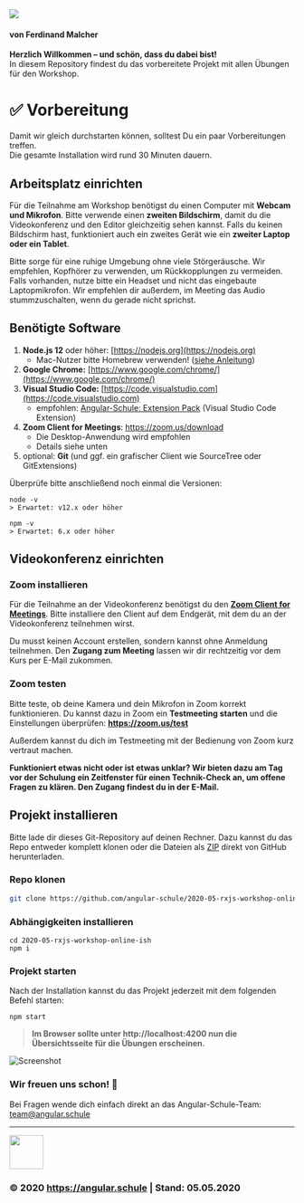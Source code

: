 <img src="https://assets.angular.schule/header-rxjsonline.png">

#### **von Ferdinand Malcher**

**Herzlich Willkommen – und schön, dass du dabei bist!**  
In diesem Repository findest du das vorbereitete Projekt mit allen Übungen für den Workshop.

# ✅ Vorbereitung

Damit wir gleich durchstarten können, solltest Du ein paar Vorbereitungen treffen.  
Die gesamte Installation wird rund 30 Minuten dauern.

## Arbeitsplatz einrichten

Für die Teilnahme am Workshop benötigst du einen Computer mit **Webcam und Mikrofon**.
Bitte verwende einen **zweiten Bildschirm**, damit du die Videokonferenz und den Editor gleichzeitig sehen kannst.
Falls du keinen Bildschirm hast, funktioniert auch ein zweites Gerät wie ein **zweiter Laptop oder ein Tablet**.

Bitte sorge für eine ruhige Umgebung ohne viele Störgeräusche.
Wir empfehlen, Kopfhörer zu verwenden, um Rückkopplungen zu vermeiden.
Falls vorhanden, nutze bitte ein Headset und nicht das eingebaute Laptopmikrofon.
Wir empfehlen dir außerdem, im Meeting das Audio stummzuschalten, wenn du gerade nicht sprichst.

## Benötigte Software

1. **Node.js 12** oder höher: [https://nodejs.org](https://nodejs.org)
   + Mac-Nutzer bitte Homebrew verwenden! ([siehe Anleitung](https://presentations.angular.schule/HOMEBREW_NODE))
2. **Google Chrome:** [https://www.google.com/chrome/](https://www.google.com/chrome/)
3. **Visual Studio Code:** [https://code.visualstudio.com](https://code.visualstudio.com)
   + empfohlen: [Angular-Schule: Extension Pack](https://marketplace.visualstudio.com/items?itemName=angular-schule.angular-schule-extension-pack)  (Visual Studio Code Extension)
4. **Zoom Client for Meetings**: https://zoom.us/download
   + Die Desktop-Anwendung wird empfohlen
   + Details siehe unten
5. optional: **Git** (und ggf. ein grafischer Client wie SourceTree oder GitExtensions)

Überprüfe bitte anschließend noch einmal die Versionen:

```
node -v
> Erwartet: v12.x oder höher

npm -v
> Erwartet: 6.x oder höher
```

## Videokonferenz einrichten

### Zoom installieren

Für die Teilnahme an der Videokonferenz benötigst du den [**Zoom Client for Meetings**](https://zoom.us/download).
Bitte installiere den Client auf dem Endgerät, mit dem du an der Videokonferenz teilnehmen wirst.

Du musst keinen Account erstellen, sondern kannst ohne Anmeldung teilnehmen.
Den **Zugang zum Meeting** lassen wir dir rechtzeitig vor dem Kurs per E-Mail zukommen.

### Zoom testen

Bitte teste, ob deine Kamera und dein Mikrofon in Zoom korrekt funktionieren.
Du kannst dazu in Zoom ein **Testmeeting starten** und die Einstellungen überprüfen: **https://zoom.us/test**

Außerdem kannst du dich im Testmeeting mit der Bedienung von Zoom kurz vertraut machen.

**Funktioniert etwas nicht oder ist etwas unklar?
Wir bieten dazu am Tag vor der Schulung ein Zeitfenster für einen Technik-Check an, um offene Fragen zu klären. Den Zugang findest du in der E-Mail.**


## Projekt installieren

Bitte lade dir dieses Git-Repository auf deinen Rechner.
Dazu kannst du das Repo entweder komplett klonen oder die Dateien als [ZIP](https://github.com/angular-schule/2020-05-rxjs-workshop-online-ish/archive/master.zip) direkt von GitHub herunterladen.

### Repo klonen

```bash
git clone https://github.com/angular-schule/2020-05-rxjs-workshop-online-ish.git
```

### Abhängigkeiten installieren

```
cd 2020-05-rxjs-workshop-online-ish
npm i
```

### Projekt starten

Nach der Installation kannst du das Projekt jederzeit mit dem folgenden Befehl starten:

```
npm start
```

> **Im Browser sollte unter http://localhost:4200 nun die Übersichtsseite für die Übungen erscheinen.**

![Screenshot](https://assets.angular.schule/chrome_cli_welcome_rxjsworkshop.png)



### Wir freuen uns schon! 🙂

Bei Fragen wende dich einfach direkt an das Angular-Schule-Team:  
[team@angular.schule](mailto:team@angular.schule)

<hr>

<img src="https://assets.angular.schule/logo-angular-schule.png" height="60">

### &copy; 2020 https://angular.schule | Stand: 05.05.2020

